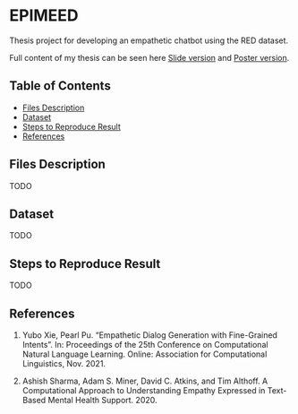 # EPIMEED
Thesis project for developing an empathetic chatbot using the RED dataset.

Full content of my thesis can be seen here [Slide version](https://docs.google.com/presentation/d/1WjodJYjNGu9j28TGGo3upg2G1z2S11Cbwy_hh1cNWU4/edit?usp=sharing) and [Poster version](https://drive.google.com/file/d/15awdf-yebXaNvjqd0vzsgG9Y1lE6cUye/view?usp=sharing).

## Table of Contents
- [Files Description](#files-description)
- [Dataset](#dataset)
- [Steps to Reproduce Result](#steps-to-reproduce-our-result)
- [References](#references)

## Files Description
TODO

## Dataset
TODO

## Steps to Reproduce Result
TODO

## References
1. Yubo Xie, Pearl Pu. “Empathetic Dialog Generation with Fine-Grained Intents”. In: Proceedings of the 25th Conference on Computational Natural Language Learning. Online: Association for Computational Linguistics, Nov. 2021.

2. Ashish Sharma, Adam S. Miner, David C. Atkins, and Tim Althoff. A Computational Approach to Understanding Empathy Expressed in Text-Based Mental Health Support. 2020.
